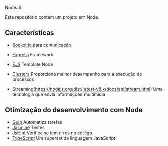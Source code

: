 NodeJS

Este repositório contém um projeto em Node.

## Características
- [Socket.io](https://socket.io) para comunicação
- [Express](http://expressjs.com/pt-br/) Framework
- [EJS](http://ejs.co) Template Node 

- [Clusters](https://nodejs.org/api/cluster.html) Proporciona melhor desempenho para a execução de processos
- Streaming(https://nodejs.org/dist/latest-v8.x/docs/api/stream.html) Uma tecnologia que envia informações multimídia

## Otimização do desenvolvimento com Node
- [Gulp](https://gulpjs.com/) Automatiza tarefas
- [Jasmine](https://jasmine.github.io/) Testes
- [JsHint](http://jshint.com/) Verifica se tem erros no código
- [TypeScript](https://www.typescriptlang.org/) Um superset da linguagem JavaScript
